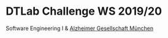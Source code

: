# DTLab Challenge WS 2019/20

Software Engineering I & [Alzheimer Gesellschaft München](https://www.agm-online.de/agm-home.html)
